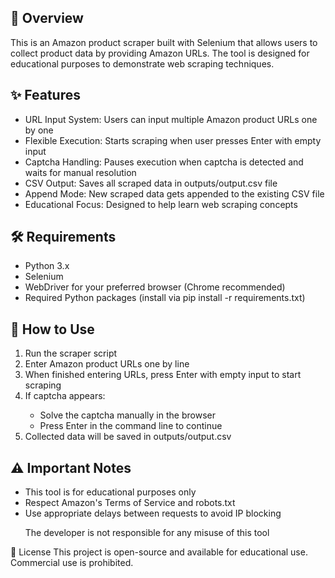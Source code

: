 ## 📌 Overview
This is an Amazon product scraper built with Selenium that allows users to collect product data by providing Amazon URLs. The tool is designed for educational purposes to demonstrate web scraping techniques.

## ✨ Features
<ul>
<li>URL Input System: Users can input multiple Amazon product URLs one by one</li>

<li>Flexible Execution: Starts scraping when user presses Enter with empty input</li>

<li>Captcha Handling: Pauses execution when captcha is detected and waits for manual resolution</li>

<li>CSV Output: Saves all scraped data in outputs/output.csv file</li>

<li>Append Mode: New scraped data gets appended to the existing CSV file</li>

<li>Educational Focus: Designed to help learn web scraping concepts</li>
</ul>

## 🛠 Requirements

<ul>
<li>Python 3.x</li>

<li>Selenium</li>

<li>WebDriver for your preferred browser (Chrome recommended)</li>

<li>Required Python packages (install via pip install -r requirements.txt)</li>
</ul>

## 🚀 How to Use
<ol>
<li>Run the scraper script</li>

<li>Enter Amazon product URLs one by line</li>

<li>When finished entering URLs, press Enter with empty input to start scraping</li>

<li>If captcha appears:</li>


<ul>
<li>Solve the captcha manually in the browser</li>

<li>Press Enter in the command line to continue</li>
</ul>


<li>Collected data will be saved in outputs/output.csv</li>
</ol>

## ⚠ Important Notes

<ul>

<li>This tool is for educational purposes only</li>

<li>Respect Amazon's Terms of Service and robots.txt</li>

<li>Use appropriate delays between requests to avoid IP blocking</li>

The developer is not responsible for any misuse of this tool
</ul>
📜 License
This project is open-source and available for educational use. Commercial use is prohibited.


